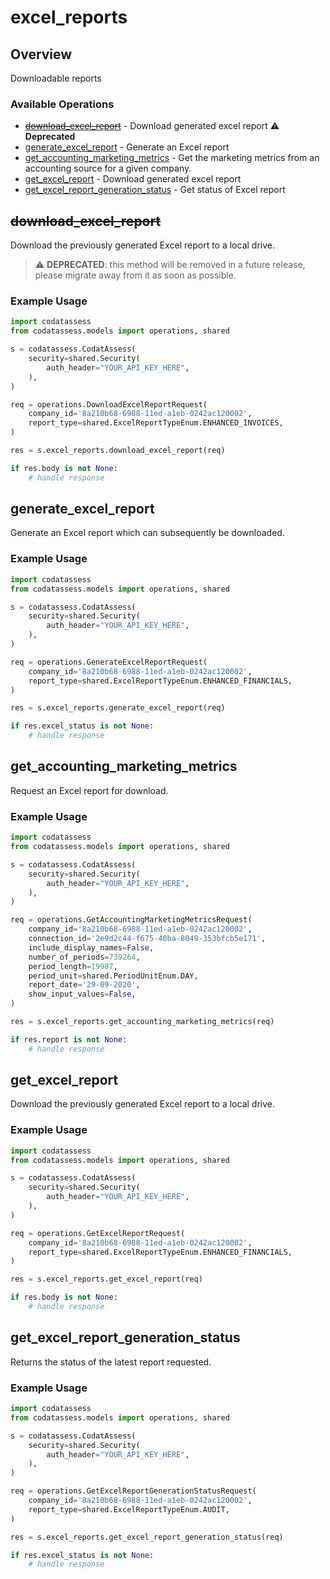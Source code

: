 # excel_reports

## Overview

Downloadable reports

### Available Operations

* [~~download_excel_report~~](#download_excel_report) - Download generated excel report :warning: **Deprecated**
* [generate_excel_report](#generate_excel_report) - Generate an Excel report
* [get_accounting_marketing_metrics](#get_accounting_marketing_metrics) - Get the marketing metrics from an accounting source for a given company.
* [get_excel_report](#get_excel_report) - Download generated excel report
* [get_excel_report_generation_status](#get_excel_report_generation_status) - Get status of Excel report

## ~~download_excel_report~~

Download the previously generated Excel report to a local drive.

> :warning: **DEPRECATED**: this method will be removed in a future release, please migrate away from it as soon as possible.

### Example Usage

```python
import codatassess
from codatassess.models import operations, shared

s = codatassess.CodatAssess(
    security=shared.Security(
        auth_header="YOUR_API_KEY_HERE",
    ),
)

req = operations.DownloadExcelReportRequest(
    company_id='8a210b68-6988-11ed-a1eb-0242ac120002',
    report_type=shared.ExcelReportTypeEnum.ENHANCED_INVOICES,
)

res = s.excel_reports.download_excel_report(req)

if res.body is not None:
    # handle response
```

## generate_excel_report

Generate an Excel report which can subsequently be downloaded.

### Example Usage

```python
import codatassess
from codatassess.models import operations, shared

s = codatassess.CodatAssess(
    security=shared.Security(
        auth_header="YOUR_API_KEY_HERE",
    ),
)

req = operations.GenerateExcelReportRequest(
    company_id='8a210b68-6988-11ed-a1eb-0242ac120002',
    report_type=shared.ExcelReportTypeEnum.ENHANCED_FINANCIALS,
)

res = s.excel_reports.generate_excel_report(req)

if res.excel_status is not None:
    # handle response
```

## get_accounting_marketing_metrics

Request an Excel report for download.

### Example Usage

```python
import codatassess
from codatassess.models import operations, shared

s = codatassess.CodatAssess(
    security=shared.Security(
        auth_header="YOUR_API_KEY_HERE",
    ),
)

req = operations.GetAccountingMarketingMetricsRequest(
    company_id='8a210b68-6988-11ed-a1eb-0242ac120002',
    connection_id='2e9d2c44-f675-40ba-8049-353bfcb5e171',
    include_display_names=False,
    number_of_periods=739264,
    period_length=19987,
    period_unit=shared.PeriodUnitEnum.DAY,
    report_date='29-09-2020',
    show_input_values=False,
)

res = s.excel_reports.get_accounting_marketing_metrics(req)

if res.report is not None:
    # handle response
```

## get_excel_report

Download the previously generated Excel report to a local drive.

### Example Usage

```python
import codatassess
from codatassess.models import operations, shared

s = codatassess.CodatAssess(
    security=shared.Security(
        auth_header="YOUR_API_KEY_HERE",
    ),
)

req = operations.GetExcelReportRequest(
    company_id='8a210b68-6988-11ed-a1eb-0242ac120002',
    report_type=shared.ExcelReportTypeEnum.ENHANCED_FINANCIALS,
)

res = s.excel_reports.get_excel_report(req)

if res.body is not None:
    # handle response
```

## get_excel_report_generation_status

Returns the status of the latest report requested.

### Example Usage

```python
import codatassess
from codatassess.models import operations, shared

s = codatassess.CodatAssess(
    security=shared.Security(
        auth_header="YOUR_API_KEY_HERE",
    ),
)

req = operations.GetExcelReportGenerationStatusRequest(
    company_id='8a210b68-6988-11ed-a1eb-0242ac120002',
    report_type=shared.ExcelReportTypeEnum.AUDIT,
)

res = s.excel_reports.get_excel_report_generation_status(req)

if res.excel_status is not None:
    # handle response
```
